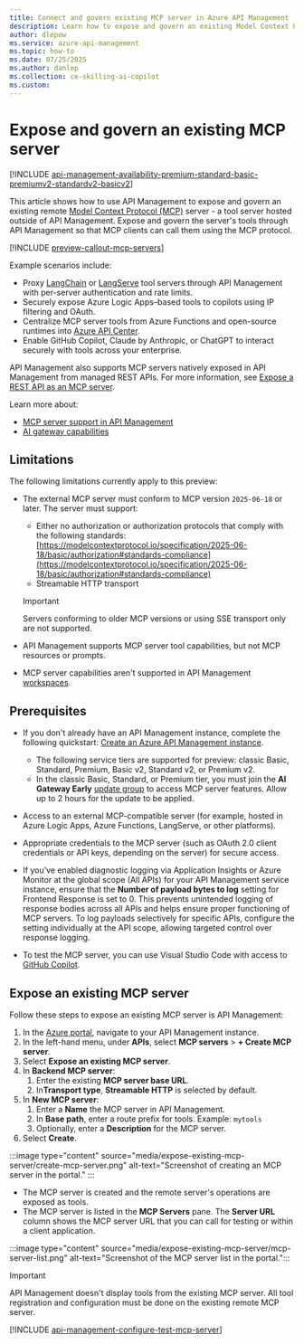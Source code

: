 ```yaml
---
title: Connect and govern existing MCP server in Azure API Management 
description: Learn how to expose and govern an existing Model Context Protocol (MCP) server in Azure API Management.
author: dlepow
ms.service: azure-api-management
ms.topic: how-to
ms.date: 07/25/2025
ms.author: danlep
ms.collection: ce-skilling-ai-copilot
ms.custom:
---
```


# Expose and govern an existing MCP server

[!INCLUDE [api-management-availability-premium-standard-basic-premiumv2-standardv2-basicv2](../../includes/api-management-availability-premium-standard-basic-premiumv2-standardv2-basicv2.md)]

This article shows how to use API Management to expose and govern an existing remote [Model Context Protocol (MCP)](https://www.anthropic.com/news/model-context-protocol) server - a tool server hosted outside of API Management. Expose and govern the server's tools through API Management so that MCP clients can call them using the MCP protocol. 

[!INCLUDE [preview-callout-mcp-servers](includes/preview/preview-callout-mcp-servers.md)]

Example scenarios include:

- Proxy [LangChain](https://python.langchain.com/) or [LangServe](https://python.langchain.com/docs/langserve/) tool servers through API Management with per-server authentication and rate limits.
- Securely expose Azure Logic Apps–based tools to copilots using IP filtering and OAuth.
- Centralize MCP server tools from Azure Functions and open-source runtimes into [Azure API Center](../api-center/register-discover-mcp-server.md).
- Enable GitHub Copilot, Claude by Anthropic, or ChatGPT to interact securely with tools across your enterprise.

API Management also supports MCP servers natively exposed in API Management from managed REST APIs. For more information, see [Expose a REST API as an MCP server](export-rest-mcp-server.md).

Learn more about:

* [MCP server support in API Management](mcp-server-overview.md)
* [AI gateway capabilities](genai-gateway-capabilities.md)

## Limitations

The following limitations currently apply to this preview:

* The external MCP server must conform to MCP version `2025-06-18` or later. The server must support:
    * Either no authorization or authorization protocols that comply with the following standards: [https://modelcontextprotocol.io/specification/2025-06-18/basic/authorization#standards-compliance](https://modelcontextprotocol.io/specification/2025-06-18/basic/authorization#standards-compliance) 
    * Streamable HTTP transport

    > [!IMPORTANT]
    > Servers conforming to older MCP versions or using SSE transport only are not supported.

* API Management supports MCP server tool capabilities, but not MCP resources or prompts.
* MCP server capabilities aren't supported in API Management [workspaces](workspaces-overview.md).

## Prerequisites

+ If you don't already have an API Management instance, complete the following quickstart: [Create an Azure API Management instance](get-started-create-service-instance.md). 
    + The following service tiers are supported for preview: classic Basic, Standard, Premium, Basic v2, Standard v2, or Premium v2.
    + In the classic Basic, Standard, or Premium tier, you must join the **AI Gateway Early** [update group](configure-service-update-settings.md) to access MCP server features. Allow up to 2 hours for the update to be applied.

+ Access to an external MCP-compatible server (for example, hosted in Azure Logic Apps, Azure Functions, LangServe, or other platforms).

+ Appropriate credentials to the MCP server (such as OAuth 2.0 client credentials or API keys, depending on the server) for secure access.

+ If you’ve enabled diagnostic logging via Application Insights or Azure Monitor at the global scope (All APIs) for your API Management service instance, ensure that the **Number of payload bytes to log** setting for Frontend Response is set to 0. This prevents unintended logging of response bodies across all APIs and helps ensure proper functioning of MCP servers. To log payloads selectively for specific APIs, configure the setting individually at the API scope, allowing targeted control over response logging.

+ To test the MCP server, you can use Visual Studio Code with access to [GitHub Copilot](https://code.visualstudio.com/docs/copilot/setup).

## Expose an existing MCP server

Follow these steps to expose an existing MCP server is API Management:

1. In the [Azure portal](https://portal.azure.com), navigate to your API Management instance.
1. In the left-hand menu, under **APIs**, select **MCP servers** > **+ Create MCP server**.
1. Select **Expose an existing MCP server**.
1. In **Backend MCP server**:
    1. Enter the existing **MCP server base URL**.
    1. In**Transport type**, **Streamable HTTP** is selected by default.
1. In **New MCP server**:
    1. Enter a **Name** the MCP server in API Management.
    1. In **Base path**, enter a route prefix for tools. Example: `mytools`
    1. Optionally, enter a **Description** for the MCP server. 
1. Select **Create**.

:::image type="content" source="media/expose-existing-mcp-server/create-mcp-server.png" alt-text="Screenshot of creating an MCP server in the portal." :::

* The MCP server is created and the remote server's operations are exposed as tools. 
* The MCP server is listed in the **MCP Servers** pane. The **Server URL** column shows the MCP server URL that you can call for testing or within a client application.

:::image type="content" source="media/expose-existing-mcp-server/mcp-server-list.png" alt-text="Screenshot of the MCP server list in the portal.":::

> [!IMPORTANT]
> API Management doesn't display tools from the existing MCP server. All tool registration and configuration must be done on the existing remote MCP server.

[!INCLUDE [api-management-configure-test-mcp-server](../../includes/api-management-configure-test-mcp-server.md)]

